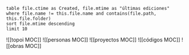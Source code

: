 ```dataview
table file.ctime as Created, file.mtime as "últimas ediciones"
where file.name != this.file.name and contains(file.path, this.file.folder)
sort file.mtime descending
limit 10
```

![[topoi MOC]]
![[personas MOC]]
![[proyectos MOC]]
![[códigos MOC]]
![[obras MOC]]
